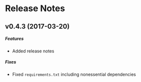 # Release Notes

## v0.4.3 (2017-03-20)
##### Features
- Added release notes

##### Fixes
- Fixed `requirements.txt` including nonessential dependencies
